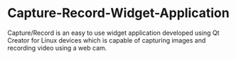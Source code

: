 # Capture-Record-Widget-Application

Capture/Record is an easy to use widget application developed using Qt Creator for Linux devices which is capable of capturing images and recording video using a web cam.
